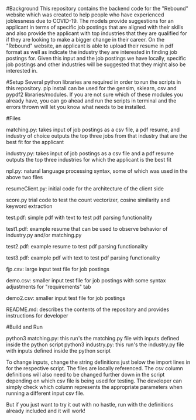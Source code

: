 #Background
This repository contains the backend code for the "Rebound" website which was created to help people who have experienced joblessness due to COVID-19. The models provide suggestions for an applicant in terms of specific job postings that are aligned with their skills and also provide the applicant with top industries that they are qualified for if they are looking to make a bigger change in their career. On the "Rebound" website, an applicant is able to upload their resume in pdf format as well as indicate the industry they are interested in finding job postings for. Given this input and the job postings we have locally, specific job postings and other industries will be suggested that they might also be interested in.

#Setup
Several python libraries are required in order to run the scripts in this repository.
pip install can be used for the gensim, sklearn, csv and pypdf2 libraries/modules.
If you are not sure which of these modules you already have, you can go ahead and run the scripts
in terminal and the errors thrown will let you know what needs to be installed.

#Files

matching.py:
takes input of job postings as a csv file, a pdf resume, and industry of choice
outputs the top three jobs from that industry that are the best fit for the applicant

industry.py:
takes input of job postings as a csv file and a pdf resume
outputs the top three industries for which the applicant is the best fit

npl.py:
natural language processing syntax, some of which was used in the above two files

resumeClient.py:
initial code for the architecture of the client side

score.py
trial code to test the count vectorizer, cosine similarity and keyword extraction

test.pdf:
simple pdf with text to test pdf parsing functionality

test1.pdf:
example resume that can be used to observe behavior of industry.py and/or matching.py

test2.pdf:
example resume to test pdf parsing functionality

test3.pdf:
example pdf with text to test pdf parsing functionality

fjp.csv: 
large input test file for job postings

demo.csv: 
smaller input test file for job postings with some syntax adjustments for "requirements" tab

demo2.csv: 
smaller input test file for job postings

README.md:
describes the contents of the repository and provides instructions for developer

#Build and Run

python3 matching.py: this run's the matching.py file with inputs defined inside the python script
python3 industry.py: this run's the industry.py file with inputs defined inside the python script

To change inputs, change the string definitions just below the import lines in for the respective script. 
The files are locally referenced. The csv column definitions will also need to be changed further down in the script depending on which csv file is being used for testing. The developer can simply check which column represents the appropriate parameters when running a different input csv file.

But if you just want to try it out with no hastle, run with the definitions already included and it will work!
